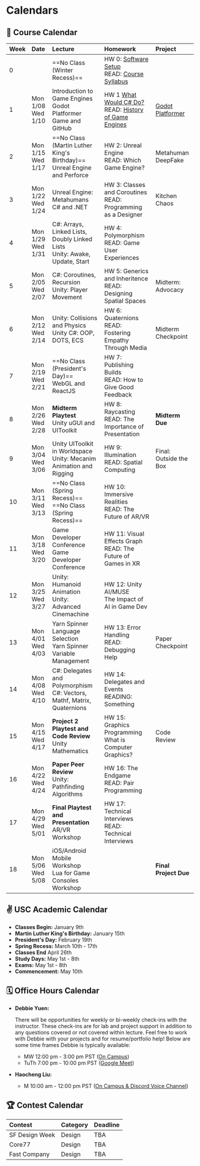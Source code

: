 # Calendars

## 📓 Course Calendar
| Week | Date                     | Lecture                                           | Homework              | Project |
| :----| :----------------------- | :------------------------------------------------ | :-------------------------------| :--------------|
| 0    | | ==No Class (Winter Recess)== | HW 0: [Software Setup]()  <br> READ: [Course Syllabus ]()               |
| 1    | Mon 1/08 <br> Wed 1/10   | Introduction to Game Engines <br> Godot Platformer Game and GitHub | HW 1 [What Would C# Do?]() <br> READ: [History of Game Engines]()  | [Godot Platformer]()  |
| 2    | Mon 1/15 <br> Wed 1/17   | ==No Class (Martin Luther King's Birthday)== <br> Unreal Engine and Perforce | HW 2: Unreal Engine <br> READ: Which Game Engine? | Metahuman DeepFake|
| 3    | Mon 1/22 <br> Wed 1/24     | Unreal Engine: Metahumans <br> C# and .NET | HW 3: Classes and Coroutines <br> READ: Programming as a Designer | Kitchen Chaos |
| 4    | Mon 1/29 <br> Wed 1/31   | C#: Arrays, Linked Lists, Doubly Linked Lists <br> Unity: Awake, Update, Start| HW 4: Polymorphism <br> READ: Game User Experiences |
| 5    | Mon 2/05 <br> Wed 2/07   | C#: Coroutines, Recursion <br> Unity: Player Movement | HW 5: Generics and Inheritence <br> READ: Designing Spatial Spaces | Midterm: Advocacy |
| 6    | Mon 2/12 <br> Wed 2/14   | Unity: Collisions and Physics <br> Unity C#: OOP, DOTS, ECS | HW 6: Quaternions <br> READ: Fostering Empathy Through Media | <br> Midterm Checkpoint |
| 7    | Mon 2/19 <br> Wed 2/21   | ==No Class (President's Day)== <br> WebGL and ReactJS| HW 7: Publishing Builds <br> READ: How to Give Good Feedback |
| 8    | Mon 2/26 <br> Wed 2/28  | **Midterm Playtest** <br> Unity uGUI and UIToolkit| HW 8: Raycasting <br> READ: The Importance of Presentation | **Midterm Due** |
| 9    | Mon 3/04 <br> Wed 3/06 | Unity UIToolkit in Worldspace <br> Unity: Mecanim Animation and Rigging | HW 9: Illumination <br> READ: Spatial Computing | Final: Outside the Box |
| 10   | Mon 3/11 <br> Wed 3/13 | ==No Class (Spring Recess)== <br> ==No Class (Spring Recess)== | HW 10: Immersive Realities <br> READ: The Future of AR/VR |
| 11   | Mon 3/18 <br> Wed 3/20  | Game Developer Conference <br> Game Developer Conference | HW 11: Visual Effects Graph <br> READ: The Future of Games in XR |
| 12   | Mon 3/25 <br> Wed 3/27   | Unity: Humanoid Animation <br> Unity: Advanced Cinemachine | HW 12: Unity AI/MUSE <br> The Impact of AI in Game Dev |
| 13   | Mon 4/01 <br> Wed 4/03 | Yarn Spinner Language Selection <br> Yarn Spinner Variable Management| HW 13: Error Handling <br> READ: Debugging Help | Paper Checkpoint |
| 14   | Mon 4/08 <br> Wed 4/10 | C#: Delegates and Polymorphism <br> C#: Vectors, Mathf, Matrix, Quaternions | HW 14: Delegates and Events <br> READING: Something| |
| 15   | Mon 4/15 <br> Wed 4/17 <br> | **Project 2 Playtest and Code Review** <br> Unity Mathematics | HW 15: Graphics Programming <br> What is Computer Graphics? | Code Review |
| 16   | Mon 4/22 <br> Wed 4/24   | **Paper Peer Review** <br> Unity: Pathfinding Algorithms | HW 16: The Endgame <br> READ: Pair Programming | |
| 17   | Mon 4/29 <br> Wed 5/01 | **Final Playtest and Presentation** <br> AR/VR Workshop | HW 17: Technical Interviews <br> READ: Technical Interviews| |
| 18   | Mon 5/06 <br> Wed 5/08 | iOS/Android Mobile Workshop <br> Lua for Game Consoles Workshop | | **Final Project Due** |

## ✌️ USC Academic Calendar
* **Classes Begin:** January 9th
* **Martin Luther King's Birthday:** January 15th
* **President's Day:** February 19th
* **Spring Recess:** March 10th - 17th
* **Classes End** April 26th
* **Study Days:** May 1st - 8th
* **Exams:** May 1st - 8th
* **Commencement:** May 10th

## 🗓️ Office Hours Calendar

* **Debbie Yuen:** 
    
    There will be opportunities for weekly or bi-weekly check-ins with the instructor. These check-ins are for lab and project support in addition to any questions covered or not covered within lecture. Feel free to work with Debbie with your projects and for resume/portfolio help! Below are some time frames Debbie is typically available:

    * MW 12:00 pm - 3:00 pm PST ([On Campus](https://calendly.com/debbieyuen/30min))
    * TuTh 7:00 pm - 10:00 pm PST ([Google Meet]())

* **Haocheng Liu:**
    *  M 10:00 am - 12:00 pm PST ([On Campus & Discord Voice Channel]())

## 🏆 Contest Calendar
| Contest        | Category | Deadline |
| :------------- | :------- | :------- |
| SF Design Week | Design   | TBA      |
| Core77         | Design   | TBA      |
| Fast Company   | Design   | TBA      |